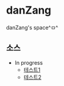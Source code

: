 # danZang
danZang's space^ㅁ^


## 소스
+ In progress
  + <a href="test.html">테스트1</a>
  + <a href="test.html">테스트2</a>
